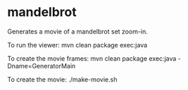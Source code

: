 mandelbrot
==========

Generates a movie of a mandelbrot set zoom-in.

To run the viewer: 
  mvn clean package exec:java
  
To create the movie frames:
 mvn clean package exec:java -Dname=GeneratorMain
 
To create the movie:
  ./make-movie.sh
